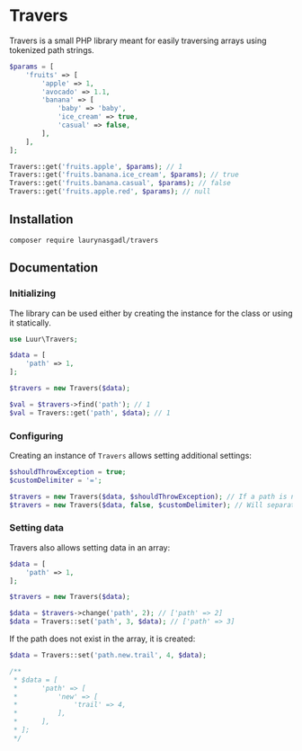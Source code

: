 # Travers

Travers is a small PHP library meant for easily traversing arrays using tokenized path strings.

```php
$params = [
    'fruits' => [
        'apple' => 1,
        'avocado' => 1.1,
        'banana' => [
            'baby' => 'baby',
            'ice_cream' => true,
            'casual' => false,
        ],
    ],
];

Travers::get('fruits.apple', $params); // 1
Travers::get('fruits.banana.ice_cream', $params); // true
Travers::get('fruits.banana.casual', $params); // false
Travers::get('fruits.apple.red', $params); // null
```

## Installation

`composer require laurynasgadl/travers`

## Documentation
### Initializing
The library can be used either by creating the instance for the class
or using it statically.

```php
use Luur\Travers;

$data = [
    'path' => 1,
];

$travers = new Travers($data);

$val = $travers->find('path'); // 1
$val = Travers::get('path', $data); // 1
```

### Configuring
Creating an instance of `Travers` allows setting additional settings:
```php
$shouldThrowException = true;
$customDelimiter = '=';

$travers = new Travers($data, $shouldThrowException); // If a path is not found, will throw exception instead of returning null
$travers = new Travers($data, false, $customDelimiter); // Will separate path branches by the provided delimiter
```

### Setting data
Travers also allows setting data in an array:
```php
$data = [
    'path' => 1,
];

$travers = new Travers($data);

$data = $travers->change('path', 2); // ['path' => 2]
$data = Travers::set('path', 3, $data); // ['path' => 3]
```

If the path does not exist in the array, it is created:
```php
$data = Travers::set('path.new.trail', 4, $data);

/**
 * $data = [
 *      'path' => [
 *          'new' => [
 *              'trail' => 4,
 *          ],
 *      ],
 * ];
 */
```